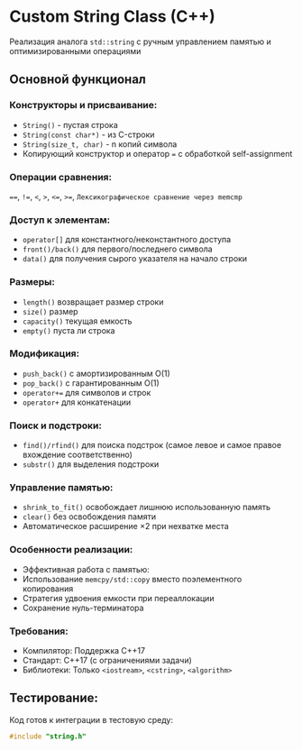 # Custom String Class (C++)

Реализация аналога `std::string` с ручным управлением памятью и оптимизированными операциями

## Основной функционал

### Конструкторы и присваивание:
- `String()` - пустая строка
- `String(const char*)` - из C-строки
- `String(size_t, char)` - n копий символа
- Копирующий конструктор и оператор `=` с обработкой self-assignment

### Операции сравнения:
`==`, `!=`, `<`, `>`, `<=`, `>=`, `Лексикографическое сравнение через memcmp`

### Доступ к элементам:
- `operator[]` для константного/неконстантного доступа
- `front()/back()` для первого/последнего символа
- `data()` для получения сырого указателя на начало строки

### Размеры:
- `length()` возвращает размер строки
- `size()` размер
- `capacity()` текущая емкость
- `empty()` пуста ли строка

### Модификация:
- `push_back()` с амортизированным O(1)
- `pop_back()` с гарантированным O(1)
- `operator+=` для символов и строк
- `operator+` для конкатенации

### Поиск и подстроки:
- `find()/rfind()` для поиска подстрок (самое левое и самое правое вхождение соответственно)
- `substr()` для выделения подстроки

### Управление памятью:
- `shrink_to_fit()` освобождает лишнюю использованную память
- `clear()` без освобождения памяти
- Автоматическое расширение ×2 при нехватке места

### Особенности реализации:
- Эффективная работа с памятью:
- Использование `memcpy/std::copy` вместо поэлементного копирования
- Стратегия удвоения емкости при переаллокации
- Сохранение нуль-терминатора

### Требования:
- Компилятор: Поддержка C++17
- Стандарт: C++17 (с ограничениями задачи)
- Библиотеки: Только `<iostream>`, `<cstring>`, `<algorithm>`

## Тестирование:
Код готов к интеграции в тестовую среду:
```cpp
#include "string.h"
